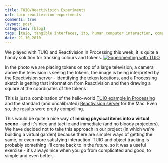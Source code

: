 ```yaml
---
title: TUIO/Reactivision Experiments
url: tuio-reactivision-experiments
comments: true
layout: post
categories: [blog]
tags: [tuio, tangible interfaces, itp, human computer interaction, computer vision]
date: 21-10-2010
---
```

<p class="intro">We played with TUIO and Reactivision in Processing this week, it is quite a handy solution for tracking colours and tokens.
<a href="http://www.flickr.com/photos/paulmmay/5102665567/" title="Experimenting with TUIO by paulmmay, on Flickr"><img src="http://farm2.static.flickr.com/1373/5102665567_2a25c2e8b5_z.jpg" class="flickr" alt="Experimenting with TUIO" /></a></p>
In the photo we are placing tokens on top of a large television, a camera above the television is seeing the tokens, the image is being interpreted by the Reactivision server - identifying the token locations, and a Processing sketch is getting that information from Reactivision and then drawing a square at the coordinates of the tokens

This is just a combination of the hello-world <a href="http://www.tuio.org" title="TUIO example in Processing">TUIO example in Processing</a> and the standard (and uncalibrated) <a href="http://reactivision.sourceforge.net/" title="Reactivision server">Reactivision server</a> for the Mac. Even so, the results were pretty compelling.

This would be quite a nice way of **mixing physical items into a virtual scene** - and it's nice and tactile and immediate (and no bloody projectors). We have decided not to take this approach in our project (in which we're building a virtual garden) because there are simpler ways of getting the same, or even more satisfying interaction. TUIO and object tracking is probably something I'll come back to in the future, so it was a useful exercise - it's always nice when you go from complicated and good, to simple and even better.

